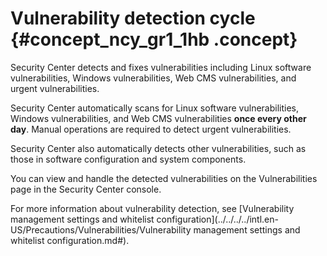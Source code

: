 # Vulnerability detection cycle {#concept_ncy_gr1_1hb .concept}

Security Center detects and fixes vulnerabilities including Linux software vulnerabilities, Windows vulnerabilities, Web CMS vulnerabilities, and urgent vulnerabilities.

Security Center automatically scans for Linux software vulnerabilities, Windows vulnerabilities, and Web CMS vulnerabilities **once every other day**. Manual operations are required to detect urgent vulnerabilities.

Security Center also automatically detects other vulnerabilities, such as those in software configuration and system components.

You can view and handle the detected vulnerabilities on the Vulnerabilities page in the Security Center console.

For more information about vulnerability detection, see [Vulnerability management settings and whitelist configuration](../../../../intl.en-US/Precautions/Vulnerabilities/Vulnerability management settings and whitelist configuration.md#).

